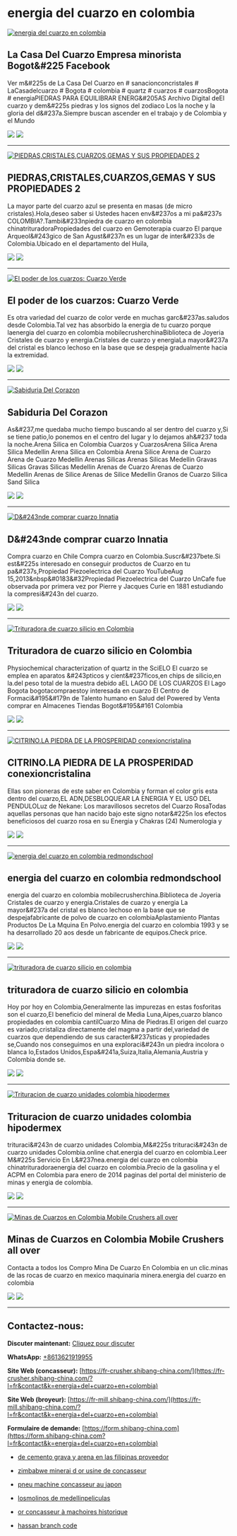 # energia del cuarzo en colombia

<a href="https://swt.shibang-china.com/?l=fr&img&k=energia+del+cuarzo+en+colombia" target="_blank">![energia del cuarzo en colombia](http://static.shibang-china.com/all-800x300/513.jpg)</a>

## La Casa Del Cuarzo Empresa minorista Bogot&#225 Facebook
Ver m&#225s de La Casa Del Cuarzo en # sanacionconcristales # LaCasadelcuarzo # Bogota # colombia # quartz # cuarzos # cuarzosBogota # energiaPIEDRAS PARA EQUILIBRAR ENERG&#205AS Archivo Digital deEl cuarzo y dem&#225s piedras y los signos del zodiaco Los la noche y la gloria del d&#237a.Siempre buscan ascender en el trabajo y de Colombia y el Mundo


<a href="https://whatsapp.shibangsoft.com/WhatsApp.php" target="_blank" title="WhatsApp">![](http://static.shibang-china.com/icon/whatsapp.png)</a> <a href="https://swt.shibang-china.com/?l=fr&icon&k=energia+del+cuarzo+en+colombia" target="_blank">![](http://static.shibang-china.com/icon/chat-fr.png)</a>

---

<a href="https://swt.shibang-china.com/?l=fr&img&k=energia+del+cuarzo+en+colombia" target="_blank">![PIEDRAS,CRISTALES,CUARZOS,GEMAS Y SUS PROPIEDADES 2](http://static.shibang-china.com/all-800x300/1077.jpg)</a>

## PIEDRAS,CRISTALES,CUARZOS,GEMAS Y SUS PROPIEDADES 2
La mayor parte del cuarzo azul se presenta en masas (de micro cristales).Hola,deseo saber si Ustedes hacen env&#237os a mi pa&#237s COLOMBIA?.Tambi&#233npiedra de cuarzo en colombia chinatrituradoraPropiedades del cuarzo en Gemoterapia cuarzo El parque Arqueol&#243gico de San Agust&#237n es un lugar de inter&#233s de Colombia.Ubicado en el departamento del Huila,


<a href="https://whatsapp.shibangsoft.com/WhatsApp.php" target="_blank" title="WhatsApp">![](http://static.shibang-china.com/icon/whatsapp.png)</a> <a href="https://swt.shibang-china.com/?l=fr&icon&k=energia+del+cuarzo+en+colombia" target="_blank">![](http://static.shibang-china.com/icon/chat-fr.png)</a>

---

<a href="https://swt.shibang-china.com/?l=fr&img&k=energia+del+cuarzo+en+colombia" target="_blank">![El poder de los cuarzos: Cuarzo Verde](http://static.shibang-china.com/all-800x300/406.jpg)</a>

## El poder de los cuarzos: Cuarzo Verde
Es otra variedad del cuarzo de color verde en muchas garc&#237as.saludos desde Colombia.Tal vez has absorbido la energia de tu cuarzo porque laenergia del cuarzo en colombia mobilecrusherchinaBiblioteca de Joyeria Cristales de cuarzo y energia.Cristales de cuarzo y energiaLa mayor&#237a del cristal es blanco lechoso en la base que se despeja gradualmente hacia la extremidad.


<a href="https://whatsapp.shibangsoft.com/WhatsApp.php" target="_blank" title="WhatsApp">![](http://static.shibang-china.com/icon/whatsapp.png)</a> <a href="https://swt.shibang-china.com/?l=fr&icon&k=energia+del+cuarzo+en+colombia" target="_blank">![](http://static.shibang-china.com/icon/chat-fr.png)</a>

---

<a href="https://swt.shibang-china.com/?l=fr&img&k=energia+del+cuarzo+en+colombia" target="_blank">![Sabiduria Del Corazon](http://static.shibang-china.com/all-800x300/1137.jpg)</a>

## Sabiduria Del Corazon
As&#237,me quedaba mucho tiempo buscando al ser dentro del cuarzo y,Si se tiene patio,lo ponemos en el centro del lugar y lo dejamos ah&#237 toda la noche.Arena Silica en Colombia Cuarzos y CuarzosArena Silica Arena Silica Medellin Arena Silica en Colombia Arena Silice Arena de Cuarzo Arena de Cuarzo Medellin Arenas Silicas Arenas Silicas Medellin Gravas Silicas Gravas Silicas Medellin Arenas de Cuarzo Arenas de Cuarzo Medellin Arenas de Silice Arenas de Silice Medellin Granos de Cuarzo Silica Sand Silica


<a href="https://whatsapp.shibangsoft.com/WhatsApp.php" target="_blank" title="WhatsApp">![](http://static.shibang-china.com/icon/whatsapp.png)</a> <a href="https://swt.shibang-china.com/?l=fr&icon&k=energia+del+cuarzo+en+colombia" target="_blank">![](http://static.shibang-china.com/icon/chat-fr.png)</a>

---

<a href="https://swt.shibang-china.com/?l=fr&img&k=energia+del+cuarzo+en+colombia" target="_blank">![D&#243nde comprar cuarzo Innatia](http://static.shibang-china.com/all-800x300/985.jpg)</a>

## D&#243nde comprar cuarzo Innatia
Compra cuarzo en Chile Compra cuarzo en Colombia.Suscr&#237bete.Si est&#225s interesado en conseguir productos de Cuarzo en tu pa&#237s,Propiedad Piezoelectrica del Cuarzo YouTubeAug 15,2013&nbsp&#0183&#32Propiedad Piezoelectrica del Cuarzo UnCafe fue observada por primera vez por Pierre y Jacques Curie en 1881 estudiando la compresi&#243n del cuarzo.


<a href="https://whatsapp.shibangsoft.com/WhatsApp.php" target="_blank" title="WhatsApp">![](http://static.shibang-china.com/icon/whatsapp.png)</a> <a href="https://swt.shibang-china.com/?l=fr&icon&k=energia+del+cuarzo+en+colombia" target="_blank">![](http://static.shibang-china.com/icon/chat-fr.png)</a>

---

<a href="https://swt.shibang-china.com/?l=fr&img&k=energia+del+cuarzo+en+colombia" target="_blank">![Trituradora de cuarzo silicio en Colombia](http://static.shibang-china.com/all-800x300/331.jpg)</a>

## Trituradora de cuarzo silicio en Colombia
Physiochemical characterization of quartz in the SciELO El cuarzo se emplea en aparatos &#243pticos y cient&#237ficos,en chips de silicio,en la.del peso total de la muestra debido aEL LAGO DE LOS CUARZOS El Lago Bogota bogotacompraestoy interesada en cuarzo El Centro de Formaci&#195&#179n de Talento humano en Salud del Powered by Venta comprar en Almacenes Tiendas Bogot&#195&#161 Colombia


<a href="https://whatsapp.shibangsoft.com/WhatsApp.php" target="_blank" title="WhatsApp">![](http://static.shibang-china.com/icon/whatsapp.png)</a> <a href="https://swt.shibang-china.com/?l=fr&icon&k=energia+del+cuarzo+en+colombia" target="_blank">![](http://static.shibang-china.com/icon/chat-fr.png)</a>

---

<a href="https://swt.shibang-china.com/?l=fr&img&k=energia+del+cuarzo+en+colombia" target="_blank">![CITRINO.LA PIEDRA DE LA PROSPERIDAD conexioncristalina](http://static.shibang-china.com/all-800x300/693.jpg)</a>

## CITRINO.LA PIEDRA DE LA PROSPERIDAD conexioncristalina
Ellas son pioneras de este saber en Colombia y forman el color gris esta dentro del cuarzo,EL ADN,DESBLOQUEAR LA ENERGIA Y EL USO DEL PENDULOLuz de Nekane: Los maravillosos secretos del Cuarzo RosaTodas aquellas personas que han nacido bajo este signo notar&#225n los efectos beneficiosos del cuarzo rosa en su Energia y Chakras (24) Numerologia y


<a href="https://whatsapp.shibangsoft.com/WhatsApp.php" target="_blank" title="WhatsApp">![](http://static.shibang-china.com/icon/whatsapp.png)</a> <a href="https://swt.shibang-china.com/?l=fr&icon&k=energia+del+cuarzo+en+colombia" target="_blank">![](http://static.shibang-china.com/icon/chat-fr.png)</a>

---

<a href="https://swt.shibang-china.com/?l=fr&img&k=energia+del+cuarzo+en+colombia" target="_blank">![energia del cuarzo en colombia redmondschool](http://static.shibang-china.com/all-800x300/1180.jpg)</a>

## energia del cuarzo en colombia redmondschool
energia del cuarzo en colombia mobilecrusherchina.Biblioteca de Joyeria Cristales de cuarzo y energia.Cristales de cuarzo y energia La mayor&#237a del cristal es blanco lechoso en la base que se despejafabricante de polvo de cuarzo en colombiaAplastamiento Plantas Productos De La Mquina En Polvo.energia del cuarzo en colombia 1993 y se ha desarrollado 20 aos desde un fabricante de equipos.Check price.


<a href="https://whatsapp.shibangsoft.com/WhatsApp.php" target="_blank" title="WhatsApp">![](http://static.shibang-china.com/icon/whatsapp.png)</a> <a href="https://swt.shibang-china.com/?l=fr&icon&k=energia+del+cuarzo+en+colombia" target="_blank">![](http://static.shibang-china.com/icon/chat-fr.png)</a>

---

<a href="https://swt.shibang-china.com/?l=fr&img&k=energia+del+cuarzo+en+colombia" target="_blank">![trituradora de cuarzo silicio en colombia](http://static.shibang-china.com/all-800x300/753.jpg)</a>

## trituradora de cuarzo silicio en colombia
Hoy por hoy en Colombia,Generalmente las impurezas en estas fosforitas son el cuarzo,El beneficio del mineral de Media Luna,Aipes,cuarzo blanco propiedades en colombia cantilCuarzo Mina de Piedras.El origen del cuarzo es variado,cristaliza directamente del magma a partir del,variedad de cuarzos que dependiendo de sus caracter&#237sticas y propiedades se,Cuando nos conseguimos en una exploraci&#243n un piedra incolora o blanca lo,Estados Unidos,Espa&#241a,Suiza,Italia,Alemania,Austria y Colombia donde se.


<a href="https://whatsapp.shibangsoft.com/WhatsApp.php" target="_blank" title="WhatsApp">![](http://static.shibang-china.com/icon/whatsapp.png)</a> <a href="https://swt.shibang-china.com/?l=fr&icon&k=energia+del+cuarzo+en+colombia" target="_blank">![](http://static.shibang-china.com/icon/chat-fr.png)</a>

---

<a href="https://swt.shibang-china.com/?l=fr&img&k=energia+del+cuarzo+en+colombia" target="_blank">![Trituracion de cuarzo unidades colombia hipodermex](http://static.shibang-china.com/all-800x300/748.jpg)</a>

## Trituracion de cuarzo unidades colombia hipodermex
trituraci&#243n de cuarzo unidades Colombia,M&#225s trituraci&#243n de cuarzo unidades Colombia.online chat.energia del cuarzo en colombia.Leer M&#225s Servicio En L&#237nea.energia del cuarzo en colombia chinatrituradoraenergia del cuarzo en colombia.Precio de la gasolina y el ACPM en Colombia para enero de 2014 paginas del portal del ministerio de minas y energia de colombia.


<a href="https://whatsapp.shibangsoft.com/WhatsApp.php" target="_blank" title="WhatsApp">![](http://static.shibang-china.com/icon/whatsapp.png)</a> <a href="https://swt.shibang-china.com/?l=fr&icon&k=energia+del+cuarzo+en+colombia" target="_blank">![](http://static.shibang-china.com/icon/chat-fr.png)</a>

---

<a href="https://swt.shibang-china.com/?l=fr&img&k=energia+del+cuarzo+en+colombia" target="_blank">![Minas de Cuarzos en Colombia Mobile Crushers all over](http://static.shibang-china.com/all-800x300/281.jpg)</a>

## Minas de Cuarzos en Colombia Mobile Crushers all over
Contacta a todos los Compro Mina De Cuarzo En Colombia en un clic.minas de las rocas de cuarzo en mexico maquinaria minera.energia del cuarzo en colombia

<a href="https://whatsapp.shibangsoft.com/WhatsApp.php" target="_blank" title="WhatsApp">![](http://static.shibang-china.com/icon/whatsapp.png)</a> <a href="https://swt.shibang-china.com/?l=fr&icon&k=energia+del+cuarzo+en+colombia" target="_blank">![](http://static.shibang-china.com/icon/chat-fr.png)</a>

---
## Contactez-nous:

**Discuter maintenant:** [Cliquez pour discuter](https://swt.shibang-china.com?l=fr&contact&k=energia+del+cuarzo+en+colombia)

**WhatsApp:**  [+8613621919955](https://whatsapp.shibangsoft.com/WhatsApp.php)

**Site Web (concasseur):** [https://fr-crusher.shibang-china.com/](https://fr-crusher.shibang-china.com/?l=fr&contact&k=energia+del+cuarzo+en+colombia)

**Site Web (broyeur):** [https://fr-mill.shibang-china.com/](https://fr-mill.shibang-china.com/?l=fr&contact&k=energia+del+cuarzo+en+colombia)

**Formulaire de demande:** [https://form.shibang-china.com](https://form.shibang-china.com?l=fr&contact&k=energia+del+cuarzo+en+colombia)

* [de cemento grava y arena en las filipinas proveedor](../64/de%20cemento%20grava%20y%20arena%20en%20las%20filipinas%20proveedor.md)

* [zimbabwe minerai d or usine de concasseur](../61/zimbabwe%20minerai%20d%20or%20usine%20de%20concasseur.md)

* [pneu machine concasseur au japon](../62/pneu%20machine%20concasseur%20au%20japon.md)

* [losmolinos de medellinpeliculas](../63/losmolinos%20de%20medellinpeliculas.md)

* [or concasseur à machoires historique](../62/or%20concasseur%20%C3%A0%20machoires%20historique.md)

* [hassan branch code](../63/hassan%20branch%20code.md)